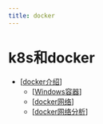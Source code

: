 ```yaml
---
title: docker
---
```


# k8s和docker

- [[docker介绍]]
  - [[Windows容器]]
  - [[docker网络]]
  - [[docker网络分析]]


[//begin]: # "Autogenerated link references for markdown compatibility"
[docker介绍]: docker%E4%BB%8B%E7%BB%8D "docker介绍"
[Windows容器]: Windows%E5%AE%B9%E5%99%A8 "Windows容器"
[docker网络]: docker%E7%BD%91%E7%BB%9C "docker网络"
[docker网络分析]: docker%E7%BD%91%E7%BB%9C%E5%88%86%E6%9E%90 "docker网络分析"
[//end]: # "Autogenerated link references"